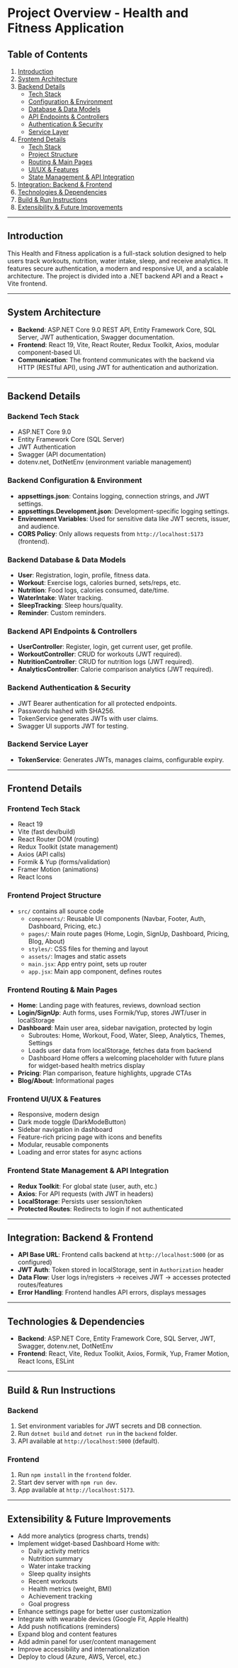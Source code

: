 # Project Overview - Health and Fitness Application

## Table of Contents
1. [Introduction](#introduction)
2. [System Architecture](#system-architecture)
3. [Backend Details](#backend-details)
    - [Tech Stack](#backend-tech-stack)
    - [Configuration & Environment](#backend-configuration--environment)
    - [Database & Data Models](#backend-database--data-models)
    - [API Endpoints & Controllers](#backend-api-endpoints--controllers)
    - [Authentication & Security](#backend-authentication--security)
    - [Service Layer](#backend-service-layer)
4. [Frontend Details](#frontend-details)
    - [Tech Stack](#frontend-tech-stack)
    - [Project Structure](#frontend-project-structure)
    - [Routing & Main Pages](#frontend-routing--main-pages)
    - [UI/UX & Features](#frontend-uiux--features)
    - [State Management & API Integration](#frontend-state-management--api-integration)
5. [Integration: Backend & Frontend](#integration-backend--frontend)
6. [Technologies & Dependencies](#technologies--dependencies)
7. [Build & Run Instructions](#build--run-instructions)
8. [Extensibility & Future Improvements](#extensibility--future-improvements)

---

## Introduction
This Health and Fitness application is a full-stack solution designed to help users track workouts, nutrition, water intake, sleep, and receive analytics. It features secure authentication, a modern and responsive UI, and a scalable architecture. The project is divided into a .NET backend API and a React + Vite frontend.

---

## System Architecture
- **Backend**: ASP.NET Core 9.0 REST API, Entity Framework Core, SQL Server, JWT authentication, Swagger documentation.
- **Frontend**: React 19, Vite, React Router, Redux Toolkit, Axios, modular component-based UI.
- **Communication**: The frontend communicates with the backend via HTTP (RESTful API), using JWT for authentication and authorization.

---

## Backend Details
### Backend Tech Stack
- ASP.NET Core 9.0
- Entity Framework Core (SQL Server)
- JWT Authentication
- Swagger (API documentation)
- dotenv.net, DotNetEnv (environment variable management)

### Backend Configuration & Environment
- **appsettings.json**: Contains logging, connection strings, and JWT settings.
- **appsettings.Development.json**: Development-specific logging settings.
- **Environment Variables**: Used for sensitive data like JWT secrets, issuer, and audience.
- **CORS Policy**: Only allows requests from `http://localhost:5173` (frontend).

### Backend Database & Data Models
- **User**: Registration, login, profile, fitness data.
- **Workout**: Exercise logs, calories burned, sets/reps, etc.
- **Nutrition**: Food logs, calories consumed, date/time.
- **WaterIntake**: Water tracking.
- **SleepTracking**: Sleep hours/quality.
- **Reminder**: Custom reminders.

### Backend API Endpoints & Controllers
- **UserController**: Register, login, get current user, get profile.
- **WorkoutController**: CRUD for workouts (JWT required).
- **NutritionController**: CRUD for nutrition logs (JWT required).
- **AnalyticsController**: Calorie comparison analytics (JWT required).

### Backend Authentication & Security
- JWT Bearer authentication for all protected endpoints.
- Passwords hashed with SHA256.
- TokenService generates JWTs with user claims.
- Swagger UI supports JWT for testing.

### Backend Service Layer
- **TokenService**: Generates JWTs, manages claims, configurable expiry.

---

## Frontend Details
### Frontend Tech Stack
- React 19
- Vite (fast dev/build)
- React Router DOM (routing)
- Redux Toolkit (state management)
- Axios (API calls)
- Formik & Yup (forms/validation)
- Framer Motion (animations)
- React Icons

### Frontend Project Structure
- `src/` contains all source code
    - `components/`: Reusable UI components (Navbar, Footer, Auth, Dashboard, Pricing, etc.)
    - `pages/`: Main route pages (Home, Login, SignUp, Dashboard, Pricing, Blog, About)
    - `styles/`: CSS files for theming and layout
    - `assets/`: Images and static assets
    - `main.jsx`: App entry point, sets up router
    - `app.jsx`: Main app component, defines routes

### Frontend Routing & Main Pages
- **Home**: Landing page with features, reviews, download section
- **Login/SignUp**: Auth forms, uses Formik/Yup, stores JWT/user in localStorage
- **Dashboard**: Main user area, sidebar navigation, protected by login
    - Subroutes: Home, Workout, Food, Water, Sleep, Analytics, Themes, Settings
    - Loads user data from localStorage, fetches data from backend
    - Dashboard Home offers a welcoming placeholder with future plans for widget-based health metrics display
- **Pricing**: Plan comparison, feature highlights, upgrade CTAs
- **Blog/About**: Informational pages

### Frontend UI/UX & Features
- Responsive, modern design
- Dark mode toggle (DarkModeButton)
- Sidebar navigation in dashboard
- Feature-rich pricing page with icons and benefits
- Modular, reusable components
- Loading and error states for async actions

### Frontend State Management & API Integration
- **Redux Toolkit**: For global state (user, auth, etc.)
- **Axios**: For API requests (with JWT in headers)
- **LocalStorage**: Persists user session/token
- **Protected Routes**: Redirects to login if not authenticated

---

## Integration: Backend & Frontend
- **API Base URL**: Frontend calls backend at `http://localhost:5000` (or as configured)
- **JWT Auth**: Token stored in localStorage, sent in `Authorization` header
- **Data Flow**: User logs in/registers → receives JWT → accesses protected routes/features
- **Error Handling**: Frontend handles API errors, displays messages

---

## Technologies & Dependencies
- **Backend**: ASP.NET Core, Entity Framework Core, SQL Server, JWT, Swagger, dotenv.net, DotNetEnv
- **Frontend**: React, Vite, Redux Toolkit, Axios, Formik, Yup, Framer Motion, React Icons, ESLint

---

## Build & Run Instructions
### Backend
1. Set environment variables for JWT secrets and DB connection.
2. Run `dotnet build` and `dotnet run` in the `backend` folder.
3. API available at `http://localhost:5000` (default).

### Frontend
1. Run `npm install` in the `frontend` folder.
2. Start dev server with `npm run dev`.
3. App available at `http://localhost:5173`.

---

## Extensibility & Future Improvements
- Add more analytics (progress charts, trends)
- Implement widget-based Dashboard Home with:
  - Daily activity metrics
  - Nutrition summary
  - Water intake tracking
  - Sleep quality insights
  - Recent workouts
  - Health metrics (weight, BMI)
  - Achievement tracking
  - Goal progress
- Enhance settings page for better user customization
- Integrate with wearable devices (Google Fit, Apple Health)
- Add push notifications (reminders)
- Expand blog and content features
- Add admin panel for user/content management
- Improve accessibility and internationalization
- Deploy to cloud (Azure, AWS, Vercel, etc.)


